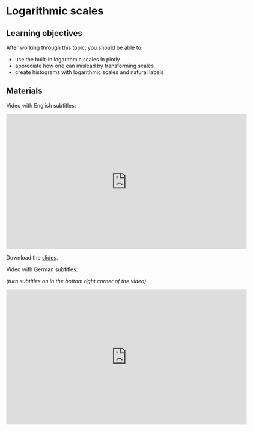 # Logarithmic scales

## Learning objectives

After working through this topic, you should be able to:

- use the built-in logarithmic scales in plotly
- appreciate how one can mislead by transforming scales
- create histograms with logarithmic scales and natural labels

## Materials

Video with English subtitles:

<iframe
  src="https://electure.uni-bonn.de/paella7/ui/watch.html?id=77e1cc67-88b4-4999-9d78-552e0e28bcf5"
  width="640"
  height="360"
  frameborder="0"
  allowfullscreen
></iframe>

Download the [slides](plotly_graphs-log_scales.pdf).

Video with German subtitles:

*(turn subtitles on in the bottom right corner of the video)*

<iframe
  src="https://electure.uni-bonn.de/paella7/ui/watch.html?id=98807b33-8be9-4b59-9d51-ce1256632a0d"
  width="640"
  height="360"
  frameborder="0"
  allowfullscreen
></iframe>
